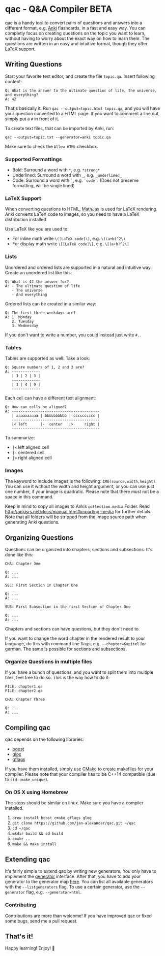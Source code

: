 # qac - Q&A Compiler BETA

qac is a handy tool to convert pairs of questions and answers into a different format, e.g. [Anki](http://ankisrs.net/) flashcards, in a fast
and easy way. You can completly focus on creating questions on the topic you want to learn, without having to worry
about the exact way on how to learn them. The questions are written in an easy and intuitive format, though they offer [LaTeX](https://en.wikipedia.org/wiki/LaTeX) support.

## Writing Questions

Start your favorite text editor, and create the file `topic.qa`. Insert following content:

```
Q: What is the answer to the ultimate question of life, the universe, and everything?
A: 42
```

That's basically it. Run `qac --output=topic.html topic.qa`, and you will have your question converted to a HTML page.
If you want to comment a line out, simply put a `#` in front of it.

To create text files, that can be imported by Anki, run:
  
  `qac --output=topic.txt --generator=anki topic.qa`

Make sure to check the `Allow HTML` checkbox.

### Supported Formattings

  - Bold: Surround a word with `*`, e.g. `*strong*`
  - Underlined: Surround a word with `_`, e.g. `_underlined_`
  - Code: Surround a word with `` ` ``, e.g. `` `code` ``. (Does not preserve formatting, will be single lined)

### LaTeX Support
 
When converting questions to HTML, [MathJax](https://www.mathjax.org/) is used for LaTeX rendering. Anki converts LaTeX
code to images, so you need to have a LaTeX distribution installed.

Use LaTeX like you are used to:
  - For inline math write `\([LaTeX code]\)`, e.g. `\((a+b)^2\)`
  - For display math write `\[[LaTeX code]\]`, e.g. `\[(a+b)^2\]`

### Lists
Unordered and ordered lists are supported in a natural and intuitive way. Create an unordered list like this:

```
Q: What is 42 the answer for?
A: - The ultimate question of life
   - The universe
   - And everything
```

Ordered lists can be created in a similar way:

```
Q: The first three weekdays are?
A: 1. Monday
   2. Tuesday
   3. Wednesday
```

If you don't want to write a number, you could instead just write `#.`.

### Tables

Tables are supported as well. Take a look:

```
Q: Square numbers of 1, 2 and 3 are?
A: -------------
   | 1 | 2 | 3 |
   -------------
   | 1 | 4 | 9 |
   -------------
```

Each cell can have a different text alignment:

```
Q: How can cells be aligned?
A: ----------------------------------------
   | aaaaaaaaaa | bbbbbbbbbb | cccccccccc |
   ----------------------------------------
   |< left      |-  center   |>     right |
   ----------------------------------------
```

To summarize:
  - `|<` left aligned cell
  - `|-` centered cell
  - `|>` right aligned cell

### Images

The keyword to include images is the following: `IMG(source,width,height)`. You
can use it without the width and height argument, or you can use just one
number, if your image is quadratic. Please note that there must not be a space
in this command.

Keep in mind to copy all images to Ankis `collection.media` Folder. Read
http://ankisrs.net/docs/manual.html#importing-media for further details. Note that
all folders will be stripped from the image source path when generating Anki
questions.

## Organizing Questions

Questions can be organized into chapters, sections and subsections. It's done like this:

```
CHA: Chapter One

Q: ...
A: ...

SEC: First Section in Chapter One

Q: ...
A: ...

SUB: First Subsection in the first Section of Chapter One

Q: ...
A: ...
```

Chapters and sections can have questions, but they don't need to. 

If you want to change the word chapter in the rendered result to your language, do this with command line flags, e.g.
`--chapter=Kapitel` for german. The same is possible for sections and subsections.

### Organize Questions in multiple files

If you have a bunch of questions, and you want to split them into multiple files, feel free to do so. This is the way
how to do it:

```
FILE: chapter1.qa
FILE: chapter2.qa

CHA: Chapter Three

Q: ...
A: ...
```

## Compiling qac

qac depends on the following libraries:
  - [boost](http://www.boost.org/)
  - [glog](https://github.com/google/glog)
  - [gflags](https://github.com/gflags/gflags)

If you have them installed, simply use [CMake](https://cmake.org/) to create makefiles for your compiler. Please note
that your compiler has to be C++14 compatible (due to `std::make_unique`).

### On OS X using Homebrew
The steps should be similar on linux. Make sure you have a compiler installed.

  1. `brew install boost cmake gflags glog`
  2. `git clone https://github.com/jan-alexander/qac.git ~/qac`
  3. `cd ~/qac`
  4. `mkdir build && cd build`
  5. `cmake ..`
  6. `make && make install`

## Extending qac

It's fairly simple to extend qac by writing new generators. You only have to implement the 
[generator](https://github.com/jan-alexander/qac/blob/master/include/qac/generator/generator.h) interface. After that, you
have to add your generator to the generator map [here](https://github.com/jan-alexander/qac/blob/master/src/main.cpp#L73). You can list all available generators with the `--listgenerators` flag. To use a certain generator, use the `--generator` flag, e.g. `--generator=html`.

### Contributing
Contributions are more than welcome! If you have improved qac or fixed some bugs, send me a pull request.

## That's it!
Happy learning! Enjoy! :beers:
